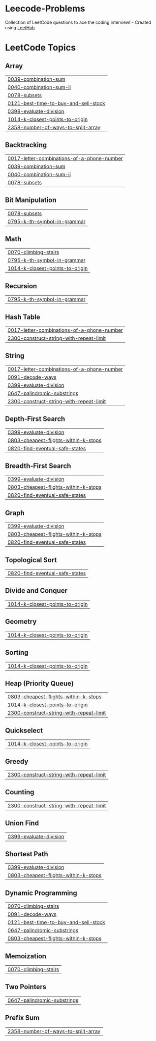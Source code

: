 # Leecode-Problems
Collection of LeetCode questions to ace the coding interview! - Created using [LeetHub](https://github.com/QasimWani/LeetHub)

<!---LeetCode Topics Start-->
# LeetCode Topics
## Array
|  |
| ------- |
| [0039-combination-sum](https://github.com/fizaayesha/Leetcode-Problems/tree/master/0039-combination-sum) |
| [0040-combination-sum-ii](https://github.com/fizaayesha/Leetcode-Problems/tree/master/0040-combination-sum-ii) |
| [0078-subsets](https://github.com/fizaayesha/Leetcode-Problems/tree/master/0078-subsets) |
| [0121-best-time-to-buy-and-sell-stock](https://github.com/fizaayesha/Leetcode-Problems/tree/master/0121-best-time-to-buy-and-sell-stock) |
| [0399-evaluate-division](https://github.com/fizaayesha/Leetcode-Problems/tree/master/0399-evaluate-division) |
| [1014-k-closest-points-to-origin](https://github.com/fizaayesha/Leetcode-Problems/tree/master/1014-k-closest-points-to-origin) |
| [2358-number-of-ways-to-split-array](https://github.com/fizaayesha/Leetcode-Problems/tree/master/2358-number-of-ways-to-split-array) |
## Backtracking
|  |
| ------- |
| [0017-letter-combinations-of-a-phone-number](https://github.com/fizaayesha/Leetcode-Problems/tree/master/0017-letter-combinations-of-a-phone-number) |
| [0039-combination-sum](https://github.com/fizaayesha/Leetcode-Problems/tree/master/0039-combination-sum) |
| [0040-combination-sum-ii](https://github.com/fizaayesha/Leetcode-Problems/tree/master/0040-combination-sum-ii) |
| [0078-subsets](https://github.com/fizaayesha/Leetcode-Problems/tree/master/0078-subsets) |
## Bit Manipulation
|  |
| ------- |
| [0078-subsets](https://github.com/fizaayesha/Leetcode-Problems/tree/master/0078-subsets) |
| [0795-k-th-symbol-in-grammar](https://github.com/fizaayesha/Leetcode-Problems/tree/master/0795-k-th-symbol-in-grammar) |
## Math
|  |
| ------- |
| [0070-climbing-stairs](https://github.com/fizaayesha/Leetcode-Problems/tree/master/0070-climbing-stairs) |
| [0795-k-th-symbol-in-grammar](https://github.com/fizaayesha/Leetcode-Problems/tree/master/0795-k-th-symbol-in-grammar) |
| [1014-k-closest-points-to-origin](https://github.com/fizaayesha/Leetcode-Problems/tree/master/1014-k-closest-points-to-origin) |
## Recursion
|  |
| ------- |
| [0795-k-th-symbol-in-grammar](https://github.com/fizaayesha/Leetcode-Problems/tree/master/0795-k-th-symbol-in-grammar) |
## Hash Table
|  |
| ------- |
| [0017-letter-combinations-of-a-phone-number](https://github.com/fizaayesha/Leetcode-Problems/tree/master/0017-letter-combinations-of-a-phone-number) |
| [2300-construct-string-with-repeat-limit](https://github.com/fizaayesha/Leetcode-Problems/tree/master/2300-construct-string-with-repeat-limit) |
## String
|  |
| ------- |
| [0017-letter-combinations-of-a-phone-number](https://github.com/fizaayesha/Leetcode-Problems/tree/master/0017-letter-combinations-of-a-phone-number) |
| [0091-decode-ways](https://github.com/fizaayesha/Leetcode-Problems/tree/master/0091-decode-ways) |
| [0399-evaluate-division](https://github.com/fizaayesha/Leetcode-Problems/tree/master/0399-evaluate-division) |
| [0647-palindromic-substrings](https://github.com/fizaayesha/Leetcode-Problems/tree/master/0647-palindromic-substrings) |
| [2300-construct-string-with-repeat-limit](https://github.com/fizaayesha/Leetcode-Problems/tree/master/2300-construct-string-with-repeat-limit) |
## Depth-First Search
|  |
| ------- |
| [0399-evaluate-division](https://github.com/fizaayesha/Leetcode-Problems/tree/master/0399-evaluate-division) |
| [0803-cheapest-flights-within-k-stops](https://github.com/fizaayesha/Leetcode-Problems/tree/master/0803-cheapest-flights-within-k-stops) |
| [0820-find-eventual-safe-states](https://github.com/fizaayesha/Leetcode-Problems/tree/master/0820-find-eventual-safe-states) |
## Breadth-First Search
|  |
| ------- |
| [0399-evaluate-division](https://github.com/fizaayesha/Leetcode-Problems/tree/master/0399-evaluate-division) |
| [0803-cheapest-flights-within-k-stops](https://github.com/fizaayesha/Leetcode-Problems/tree/master/0803-cheapest-flights-within-k-stops) |
| [0820-find-eventual-safe-states](https://github.com/fizaayesha/Leetcode-Problems/tree/master/0820-find-eventual-safe-states) |
## Graph
|  |
| ------- |
| [0399-evaluate-division](https://github.com/fizaayesha/Leetcode-Problems/tree/master/0399-evaluate-division) |
| [0803-cheapest-flights-within-k-stops](https://github.com/fizaayesha/Leetcode-Problems/tree/master/0803-cheapest-flights-within-k-stops) |
| [0820-find-eventual-safe-states](https://github.com/fizaayesha/Leetcode-Problems/tree/master/0820-find-eventual-safe-states) |
## Topological Sort
|  |
| ------- |
| [0820-find-eventual-safe-states](https://github.com/fizaayesha/Leetcode-Problems/tree/master/0820-find-eventual-safe-states) |
## Divide and Conquer
|  |
| ------- |
| [1014-k-closest-points-to-origin](https://github.com/fizaayesha/Leetcode-Problems/tree/master/1014-k-closest-points-to-origin) |
## Geometry
|  |
| ------- |
| [1014-k-closest-points-to-origin](https://github.com/fizaayesha/Leetcode-Problems/tree/master/1014-k-closest-points-to-origin) |
## Sorting
|  |
| ------- |
| [1014-k-closest-points-to-origin](https://github.com/fizaayesha/Leetcode-Problems/tree/master/1014-k-closest-points-to-origin) |
## Heap (Priority Queue)
|  |
| ------- |
| [0803-cheapest-flights-within-k-stops](https://github.com/fizaayesha/Leetcode-Problems/tree/master/0803-cheapest-flights-within-k-stops) |
| [1014-k-closest-points-to-origin](https://github.com/fizaayesha/Leetcode-Problems/tree/master/1014-k-closest-points-to-origin) |
| [2300-construct-string-with-repeat-limit](https://github.com/fizaayesha/Leetcode-Problems/tree/master/2300-construct-string-with-repeat-limit) |
## Quickselect
|  |
| ------- |
| [1014-k-closest-points-to-origin](https://github.com/fizaayesha/Leetcode-Problems/tree/master/1014-k-closest-points-to-origin) |
## Greedy
|  |
| ------- |
| [2300-construct-string-with-repeat-limit](https://github.com/fizaayesha/Leetcode-Problems/tree/master/2300-construct-string-with-repeat-limit) |
## Counting
|  |
| ------- |
| [2300-construct-string-with-repeat-limit](https://github.com/fizaayesha/Leetcode-Problems/tree/master/2300-construct-string-with-repeat-limit) |
## Union Find
|  |
| ------- |
| [0399-evaluate-division](https://github.com/fizaayesha/Leetcode-Problems/tree/master/0399-evaluate-division) |
## Shortest Path
|  |
| ------- |
| [0399-evaluate-division](https://github.com/fizaayesha/Leetcode-Problems/tree/master/0399-evaluate-division) |
| [0803-cheapest-flights-within-k-stops](https://github.com/fizaayesha/Leetcode-Problems/tree/master/0803-cheapest-flights-within-k-stops) |
## Dynamic Programming
|  |
| ------- |
| [0070-climbing-stairs](https://github.com/fizaayesha/Leetcode-Problems/tree/master/0070-climbing-stairs) |
| [0091-decode-ways](https://github.com/fizaayesha/Leetcode-Problems/tree/master/0091-decode-ways) |
| [0121-best-time-to-buy-and-sell-stock](https://github.com/fizaayesha/Leetcode-Problems/tree/master/0121-best-time-to-buy-and-sell-stock) |
| [0647-palindromic-substrings](https://github.com/fizaayesha/Leetcode-Problems/tree/master/0647-palindromic-substrings) |
| [0803-cheapest-flights-within-k-stops](https://github.com/fizaayesha/Leetcode-Problems/tree/master/0803-cheapest-flights-within-k-stops) |
## Memoization
|  |
| ------- |
| [0070-climbing-stairs](https://github.com/fizaayesha/Leetcode-Problems/tree/master/0070-climbing-stairs) |
## Two Pointers
|  |
| ------- |
| [0647-palindromic-substrings](https://github.com/fizaayesha/Leetcode-Problems/tree/master/0647-palindromic-substrings) |
## Prefix Sum
|  |
| ------- |
| [2358-number-of-ways-to-split-array](https://github.com/fizaayesha/Leetcode-Problems/tree/master/2358-number-of-ways-to-split-array) |
<!---LeetCode Topics End-->